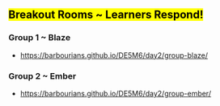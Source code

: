 ## <mark>Breakout Rooms ~ Learners Respond!</mark>

### Group 1 ~ Blaze

- https://barbourians.github.io/DE5M6/day2/group-blaze/

### Group 2 ~ Ember

- https://barbourians.github.io/DE5M6/day2/group-ember/

